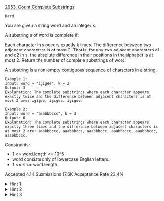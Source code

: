 [2953. Count Complete Substrings](https://leetcode.com/problems/count-complete-substrings/)

`Hard`

You are given a string word and an integer k.

A substring s of word is complete if:

Each character in s occurs exactly k times.
The difference between two adjacent characters is at most 2. That is, for any two adjacent characters c1 and c2 in s, the absolute difference in their positions in the alphabet is at most 2.
Return the number of complete substrings of word.

A substring is a non-empty contiguous sequence of characters in a string.

```
Example 1:
Input: word = "igigee", k = 2
Output: 3
Explanation: The complete substrings where each character appears exactly twice and the difference between adjacent characters is at most 2 are: igigee, igigee, igigee.

Example 2:
Input: word = "aaabbbccc", k = 3
Output: 6
Explanation: The complete substrings where each character appears exactly three times and the difference between adjacent characters is at most 2 are: aaabbbccc, aaabbbccc, aaabbbccc, aaabbbccc, aaabbbccc, aaabbbccc.
``` 

Constraints:

- 1 <= word.length <= 10^5
- word consists only of lowercase English letters.
- 1 <= k <= word.length

Accepted
4.1K
Submissions
17.6K
Acceptance Rate
23.4%

<details>
<summary>Hint 1</summary>

There are at most 26 different lengths of the complete substrings: k *1, k * 2, … k * 26.****

</details>
<details>
<summary>Hint 2</summary>

For each length, we can use sliding window to count the frequency of each letter in the window.

</details>
<details>
<summary>Hint 3</summary>

We still need to check for all characters in the window that abs(word[i] - word[i - 1]) <= 2. We do this by maintaining the values of abs(word[i] - word[i - 1]) in the sliding window dynamically in an ordered multiset or priority queue, so that we know the maximum value at each iteration.

</details>